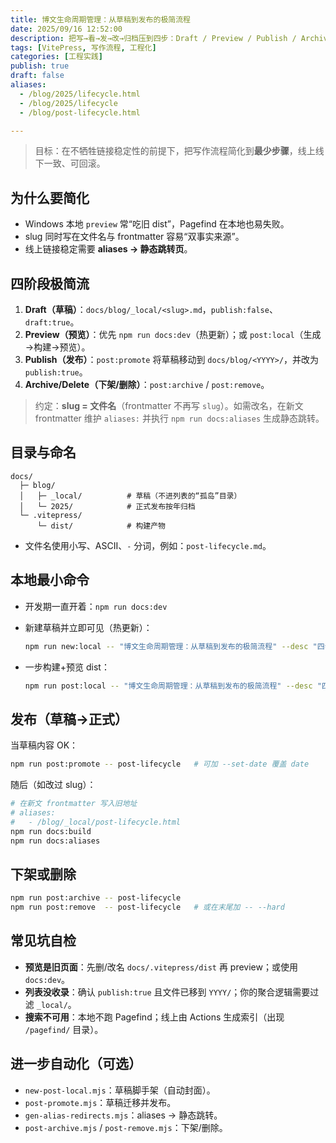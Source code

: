 ```yaml
---
title: 博文生命周期管理：从草稿到发布的极简流程
date: 2025/09/16 12:52:00
description: 把写→看→发→改→归档压到四步：Draft / Preview / Publish / Archive，避免 slug 与构建的坑。
tags: [VitePress, 写作流程, 工程化]
categories: [工程实践]
publish: true
draft: false
aliases:
  - /blog/2025/lifecycle.html
  - /blog/2025/lifecycle
  - /blog/post-lifecycle.html

---
```


> 目标：在不牺牲链接稳定性的前提下，把写作流程简化到**最少步骤**，线上线下一致、可回滚。

## 为什么要简化

* Windows 本地 `preview` 常“吃旧 dist”，Pagefind 在本地也易失败。
* slug 同时写在文件名与 frontmatter 容易“双事实来源”。
* 线上链接稳定需要 **aliases → 静态跳转页**。

## 四阶段极简流

1. **Draft（草稿）**：`docs/blog/_local/<slug>.md`，`publish:false`、`draft:true`。
2. **Preview（预览）**：优先 `npm run docs:dev`（热更新）；或 `post:local`（生成→构建→预览）。
3. **Publish（发布）**：`post:promote` 将草稿移动到 `docs/blog/<YYYY>/`，并改为 `publish:true`。
4. **Archive/Delete（下架/删除）**：`post:archive` / `post:remove`。

> 约定：**slug = 文件名**（frontmatter 不再写 `slug`）。如需改名，在新文 frontmatter 维护 `aliases:` 并执行 `npm run docs:aliases` 生成静态跳转。

## 目录与命名

```
docs/
  ├─ blog/
  │   ├─ _local/          # 草稿（不进列表的“孤岛”目录）
  │   └─ 2025/            # 正式发布按年归档
  └─ .vitepress/
      └─ dist/            # 构建产物
```

* 文件名使用小写、ASCII、`-` 分词，例如：`post-lifecycle.md`。

## 本地最小命令

* 开发期一直开着：`npm run docs:dev`
* 新建草稿并立即可见（热更新）：

  ```bash
  npm run new:local -- "博文生命周期管理：从草稿到发布的极简流程" --desc "四步极简：Draft/Preview/Publish/Archive"
  ```
* 一步构建+预览 dist：

  ```bash
  npm run post:local -- "博文生命周期管理：从草稿到发布的极简流程" --desc "四步极简"
  ```

## 发布（草稿→正式）

当草稿内容 OK：

```bash
npm run post:promote -- post-lifecycle   # 可加 --set-date 覆盖 date
```

随后（如改过 slug）：

```bash
# 在新文 frontmatter 写入旧地址
# aliases:
#   - /blog/_local/post-lifecycle.html
npm run docs:build
npm run docs:aliases
```

## 下架或删除

```bash
npm run post:archive -- post-lifecycle
npm run post:remove  -- post-lifecycle   # 或在末尾加 -- --hard
```

## 常见坑自检

* **预览是旧页面**：先删/改名 `docs/.vitepress/dist` 再 preview；或使用 `docs:dev`。
* **列表没收录**：确认 `publish:true` 且文件已移到 `YYYY/`；你的聚合逻辑需要过滤 `_local/`。
* **搜索不可用**：本地不跑 Pagefind；线上由 Actions 生成索引（出现 `/pagefind/` 目录）。

## 进一步自动化（可选）

* `new-post-local.mjs`：草稿脚手架（自动封面）。
* `post-promote.mjs`：草稿迁移并发布。
* `gen-alias-redirects.mjs`：aliases → 静态跳转。
* `post-archive.mjs` / `post-remove.mjs`：下架/删除。
